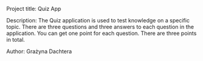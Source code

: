 Project title: Quiz App

Description: The Quiz application is used to test knowledge on a specific topic. 
There are three questions and three answers to each question in the application. 
You can get one point for each question. There are three points in total.

Author: Grażyna Dachtera
